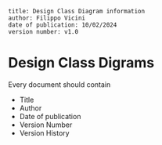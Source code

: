 ```
title: Design Class Diagram information
author: Filippo Vicini
date of publication: 10/02/2024
version number: v1.0
```

# Design Class Digrams
Every document should contain

- Title
- Author
- Date of publication
- Version Number
- Version History
